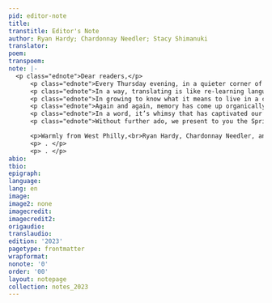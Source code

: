 ```yaml
---
pid: editor-note
title: 
transtitle: Editor's Note
author: Ryan Hardy; Chardonnay Needler; Stacy Shimanuki
translator: 
poem: 
transpoem: 
note: |-
  <p class="ednote">Dear readers,</p>
      <p class="ednote">Every Thursday evening, in a quieter corner of University of Pennsylvania’s campus, our staff meets to read translations, chat, laugh, and take a breath of fresh air from the bustle of student life. DoubleSpeak meetings typically unfold into a smattering of multilingual crossfire as we review submissions from translators hailing from Bangkok, Ankara, Santiago, Philadelphia, or any number of other places across the globe.</p>
      <p class="ednote">In a way, translating is like re-learning language. Although we are not children — we have classes, jobs, internships, and a hoard of other social and academic responsibilities — via translation and reading translation, we’re constantly learning new concepts, words, and ways of being. We realize that certain things — like the sentence “watching her watching you” — flow so much more easily in English and Mandarin than in French... but that English is deeply lacking in specific vocabulary to refer to one’s homeland. We’re asked for a little over an hour each week to rethink our biases about the interrelationship between languages and cultures the world over. Is French really that dissimilar from Japanese? Do we really differ that greatly from those sitting across from us as at our weekly meetings at Penn’s Kelly Writers’ House? And how can we share these communal bonds with those beyond our family at <em>DoubleSpeak?</em></p>
      <p class="ednote">In growing to know what it means to live in a community at Penn, in West Philadelphia, and globally, we are constantly presented with gaps in cultural information (e.g. the nearly endless string of new acronyms for university offices, getting a feel for the ease with which West Philadelphians greet each other in passing, whether or not shoes should be worn in the house, etc.). Throughout the transition to a world outside of lockdown, the <em>DoubleSpeak</em> community has been a source of comfort in translation. Translation, much like new chapters of our lives, is an exercise in unveiling meaning in and adding personal connection to things that would otherwise be daunting or unintelligible. These life experiences find their way into each new translation we read, saturating the poems and informing the way we read them.</p>
      <p class="ednote">Again and again, memory has come up organically this semester as a comforting and grounding topic of conversation in <em>DoubleSpeak</em> meetings. Most often, these conversations spiral into memories of childhood: the shade of yellow crayon we would always hope to find in the corner of an old box, the smell of rain in the places we grew up, the collective memory of hugging someone you thought was a parent but was very much not, or the seemingly monotonous weekend routines of years past that we yearn to revisit.</p>
      <p class="ednote">In a word, it’s whimsy that has captivated our staff this school year. In reviewing pieces for our 2023 issue, we saw ourselves and our stories in each translation and narrative. Even when reading more emotionally heavy materials, this link of narrative dialogue held true. Whimsy pulls us into conversation and keeps a spring in our step, encouraging us to uncover the extraordinary in everything we do.</p>
      <p class="ednote">Without further ado, we present to you the Spring 2023 issue of DoubleSpeak Magazine. May you be guided, as we were, by this collection’s whimsy.</p>

      <p>Warmly from West Philly,<br>Ryan Hardy, Chardonnay Needler, and Stacy Shimanuki<br>Editors-in-Chief</p>
      <p> . </p>
      <p> . </p>
abio: 
tbio: 
epigraph: 
language: 
lang: en
image: 
image2: none
imagecredit: 
imagecredit2: 
origaudio: 
translaudio: 
edition: '2023'
pagetype: frontmatter
wrapformat: 
nonote: '0'
order: '00'
layout: notepage
collection: notes_2023
---
```

